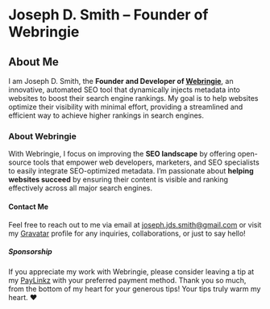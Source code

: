 # Joseph D. Smith – Founder of Webringie

## About Me
I am Joseph D. Smith, the **Founder and Developer of [Webringie](https://juliusthejules.github.io/webringie/)**, an innovative, automated SEO tool that dynamically injects metadata into websites to boost their search engine rankings. My goal is to help websites optimize their visibility with minimal effort, providing a streamlined and efficient way to achieve higher rankings in search engines. 

### About Webringie

With Webringie, I focus on improving the **SEO landscape** by offering open-source tools that empower web developers, marketers, and SEO specialists to easily integrate SEO-optimized metadata. I’m passionate about **helping websites succeed** by ensuring their content is visible and ranking effectively across all major search engines.

#### Contact Me

Feel free to reach out to me via email at [joseph.jds.smith@gmail.com](mailto:joseph.jds.smith@gmail.com?subject=GitHub%20Profile) or visit my [Gravatar](https://gravatar.com/webringie) profile for any inquiries, collaborations, or just to say hello!

##### Sponsorship

If you appreciate my work with Webringie, please consider leaving a tip at my [PayLinkz](https://paylinkz.app/juliusthejules) with your preferred payment method. Thank you so much, from the bottom of my heart for your generous tips! Your tips truly warm my heart. ❤️
